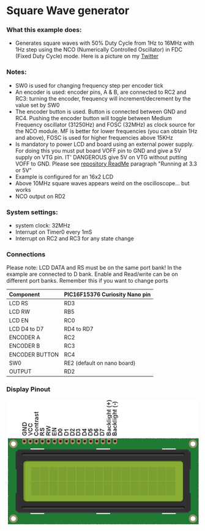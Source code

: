 # Square Wave generator

### What this example does:
- Generates square waves with 50% Duty Cycle from 1Hz to 16MHz with 1Hz step using the NCO (Numerically Controlled Oscillator) in FDC (Fixed Duty Cycle) mode. Here is a picture on my [Twitter](https://twitter.com/settorezero/status/1215222093505351680)

### Notes:
- SW0 is used for changing frequency step per encoder tick
- An encoder is used: encoder pins, A & B, are connected to RC2 and RC3: turning the encoder, frequency will increment/decrement by the value set by SW0
- The encoder button is used. Button is connected between GND and RC4. Pushing the encoder button will toggle between Medium Frequency oscillator (31250Hz) and FOSC (32MHz) as clock source for the NCO module. MF is better for lower frequencies (you can obtain 1Hz and above), FOSC is used for higher frequencies above 15KHz
- Is mandatory to power LCD and board using an external power supply. For doing this you must put board VOFF pin to GND and give a 5V supply on VTG pin. IT' DANGEROUS give 5V on VTG without putting VOFF to GND. Please see [repository ReadMe](https://github.com/Cyb3rn0id/Microchip_Curiosity_Nano_Examples#running-at-5-or-33v) paragraph "Running at 3.3 or 5V"
- Example is configured for an 16x2 LCD
- Above 10MHz square waves appears weird on the oscilloscope... but works
- NCO output on RD2

### System settings:
- system clock: 32MHz
- Interrupt on Timer0 every 1mS
- Interrupt on RC2 and RC3 for any state change

### Connections
Please note: LCD DATA and RS must be on the same port bank! In the example are connected to D bank. Enable and Read/write can be on different port banks. Remember this if you want to change ports

| Component    | PIC16F15376 Curiosity Nano pin |
|:-------------|:-------------------------------|
|LCD RS        |RD3                             |
|LCD RW        |RB5                             |
|LCD EN        |RC0                             |
|LCD D4 to D7  |RD4 to RD7                      |
|ENCODER A     |RC2                             |
|ENCODER B     |RC3                             |
|ENCODER BUTTON|RC4                             |
|SW0           |RE2 (default on nano board)     |
|OUTPUT        |RD2                             |

### Display Pinout
![LCD Pinout](../assets/LCD_HD44780_Pinout.png)
